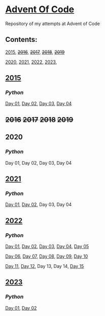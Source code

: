 # [Advent Of Code](https://adventofcode.com/)
Repository of my attempts at Advent of Code

## Contents:
 [2015](https://github.com/anna-lcg/AdventOfCode#2015),  ~~[2016](https://github.com/anna-lcg/AdventOfCode#2016)~~,  ~~[2017](https://github.com/anna-lcg/AdventOfCode#2017)~~,  ~~[2018](https://github.com/anna-lcg/AdventOfCode#2018)~~,  ~~[2019](https://github.com/anna-lcg/AdventOfCode#2019)~~
 
 [2020](https://github.com/anna-lcg/AdventOfCode#2020),  [2021](https://github.com/anna-lcg/AdventOfCode#2021),  [2022](https://github.com/anna-lcg/AdventOfCode#2022), [2023](https://github.com/anna-lcg/AdventOfCode#2023),




## **[2015](https://github.com/anna-lcg/AdventOfCode/tree/main/2015)**
### *Python*
[Day 01](https://github.com/anna-lcg/AdventOfCode/blob/main/2015/Day_01), 
[Day 02](https://github.com/anna-lcg/AdventOfCode/blob/main/2015/Day_02), 
[Day 03](https://github.com/anna-lcg/AdventOfCode/blob/main/2015/Day_03), 
[Day 04](https://github.com/anna-lcg/AdventOfCode/blob/main/2015/Day_04)
## **~~2016~~** **~~2017~~** **~~2018~~** **~~2019~~**
## **2020**
### *Python*
Day 01, 
Day 02, 
Day 03, 
Day 04

## **[2021](https://github.com/anna-lcg/AdventOfCode/tree/main/2021)**
### *Python*
[Day 01](https://github.com/anna-lcg/AdventOfCode/blob/main/2021/Day_01), 
[Day 02](https://github.com/anna-lcg/AdventOfCode/blob/main/2021/Day_02),
Day 03, 
Day 04

## **[2022](https://github.com/anna-lcg/AdventOfCode/tree/main/2022)**
### *Python*
[Day 01](https://github.com/anna-lcg/AdventOfCode/blob/main/2022/Day_01), 
[Day 02](https://github.com/anna-lcg/AdventOfCode/blob/main/2022/Day_02), 
[Day 03](https://github.com/anna-lcg/AdventOfCode/blob/main/2022/Day_03), 
[Day 04](https://github.com/anna-lcg/AdventOfCode/blob/main/2022/Day_04), 
[Day 05](https://github.com/anna-lcg/AdventOfCode/blob/main/2022/Day_05)

[Day 06](https://github.com/anna-lcg/AdventOfCode/blob/main/2022/Day_06), 
[Day 07](https://github.com/anna-lcg/AdventOfCode/blob/main/2022/Day_07), 
[Day 08](https://github.com/anna-lcg/AdventOfCode/blob/main/2022/Day_08), 
[Day 09](https://github.com/anna-lcg/AdventOfCode/blob/main/2022/Day_09), 
[Day 10](https://github.com/anna-lcg/AdventOfCode/blob/main/2022/Day_10)

[Day 11](https://github.com/anna-lcg/AdventOfCode/blob/main/2022/Day_11),
[Day 12](https://github.com/anna-lcg/AdventOfCode/blob/main/2022/Day_12),
Day 13,
Day 14,
[Day 15](https://github.com/anna-lcg/AdventOfCode/blob/main/2022/Day_15)

## **[2023](https://github.com/anna-lcg/AdventOfCode/tree/main/2023)**
### *Python*
[Day 01](https://github.com/anna-lcg/AdventOfCode/blob/main/2023/Day_01), 
[Day 02](https://github.com/anna-lcg/AdventOfCode/blob/main/2023/Day_02)
